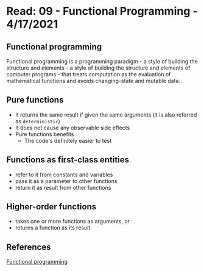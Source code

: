 # Read: 09 - Functional Programming - 4/17/2021

## Functional programming

Functional programming is a programming paradigm - a style of building the structure and elements - a style of building the structure and elements of computer programs - that treats computation as the evaluation of mathematical functions and avoids changing-state and mutable data.

## Pure functions

- It returns the same result if given the same arguments (it is also referred as `deterministic`)
- It does not cause any observable side effects
- Pure functions benefits
  - The code's definitely easier to test

## Functions as first-class entities

- refer to it from constants and variables
- pass it as a parameter to other functions
- return it as result from other functions

## Higher-order functions

- takes one or more functions as arguments, or
- returns a function as its result

## References

[Functional programming](https://medium.com/the-renaissance-developer/concepts-of-functional-programming-in-javascript-6bc84220d2aa)
